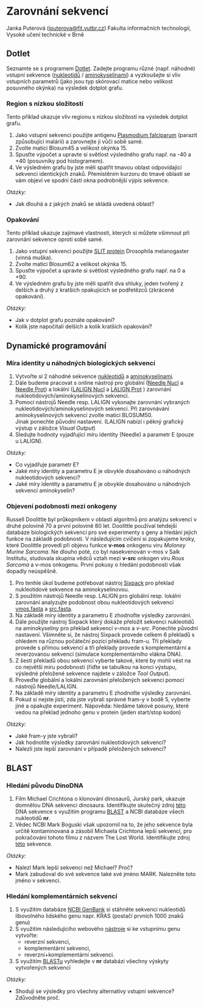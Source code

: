 # Zarovnání sekvencí
Janka Puterová ([iputerova@fit.vutbr.cz](mailto:iputerova@fit.vutbr.cz))
Fakulta informačních technologií, Vysoké učení technické v Brně

## Dotlet

Seznamte se s programem [Dotlet](https://dotlet.vital-it.ch/). Zadejte programu různé (např. náhodné) vstupní sekvence ([nukleotidů](http://www.bioinformatics.org/sms2/random_dna.html) / [aminokyselinami](http://www.bioinformatics.org/sms2/random_protein.html)) a vyzkoušejte si vliv vstupních parametrů (jako jsou typ skórovací matice nebo velikost posuvného okýnka) na výsledek dotplot grafu.

### Region s nízkou složitostí

Tento příklad ukazuje vliv regionu s nízkou složitostí na výsledek dotplot grafu.

1.  Jako vstupní sekvenci použijte antigenu [Plasmodium falciparum](data/dotlet_lowcomp.txt) (parazit způsobující malárii) a zarovnejte ji vůči sobě samé.
2.  Zvolte matici Blosum45 a velikost okýnka 15.
3.  Spusťte výpočet a upravte si světlost výsledného grafu např. na -40 a +40 (posuvníky pod histogramem).
4.  Ve výsledném grafu by jste měli spatřit tmavou oblast odpovídající sekvenci identických znaků. Přemístěním kurzoru do tmavé oblasti se vám objeví ve spodní části okna podrobnější výpis sekvence.

_Otázky:_

*   Jak dlouhá a z jakých znaků se skládá uvedená oblast?

### Opakování

Tento příklad ukazuje zajímavé vlastnosti, kterých si můžete všimnout při zarovnání sekvence oproti sobě samé.

1.  Jako vstupní sekvenci použijte [SLIT protein](data/dotlet_rep.txt) Drosophila melanogaster (vinná muška).
2.  Zvolte matici Blosum62 a velikost okýnka 15.
3.  Spusťte výpočet a upravte si světlost výsledného grafu např. na 0 a +90.
4.  Ve výsledném grafu by jste měli spatřit dva shluky, jeden tvořený z delších a druhý z kratších opakujících se podřetězců (zkráceně opakování).

_Otázky:_

*   Jak v dotplot grafu poznáte opakování?
*   Kolik jste napočítali delších a kolik kratších opakování?

## Dynamické programování

### Míra identity u náhodných biologických sekvencí

1.  Vytvořte si 2 náhodné sekvence [nukleotidů](http://www.bioinformatics.org/sms2/random_dna.html) a [aminokyselinami](http://www.bioinformatics.org/sms2/random_protein.html).
2.  Dále budeme pracovat s online nástroji pro globální ([Needle Nucl](https://www.ebi.ac.uk/Tools/psa/emboss_needle/nucleotide.html) a [Needle Prot](https://www.ebi.ac.uk/Tools/psa/emboss_needle/)) a lokální ([LALIGN Nucl](https://www.ebi.ac.uk/Tools/psa/lalign/nucleotide.html) a [LALIGN Prot](https://www.ebi.ac.uk/Tools/psa/lalign/) ) zarovnání nukleotidových/aminokyselinových sekvencí.
3.  Pomocí nástrojů Needle resp. LALIGN vykonajte zarovnání vybraných nukleotidových/aminokyselinových sekvencí. Při zarovnávání aminokyselinových sekvencí zvolte matici BLOSUM50\.  
    Jinak ponechte původní nastavení. (LALIGN nabízí i pěkný grafický výstup v záložce _Visual Output_)
4.  Sledujte hodnoty vyjadřující míru identity (Needle) a parametr E (pouze u LALIGN).

_Otázky:_

*   Co vyjadřuje parametr E?
*   Jaké míry identity a parametru E je obvykle dosahováno u náhodných nukleotidových sekvencí?
*   Jaké míry identity a parametru E je obvykle dosahováno u náhodných sekvencí aminokyselin?

### Objevení podobnosti mezi onkogeny

Russell Doolittle byl průkopníkem v oblasti algoritmů pro analýzu sekvencí v druhé polovině 70 a první polovině 80 let. Doolittle používal tehdejší databáze biologických sekvencí pro své experimenty s geny a hledání jejich funkce na základě podobnosti. V následujícím cvičení si zopakujeme kroky, které Doolittle provedl při objevu funkce **v-mos** onkogenu viru _Moloney Murine Sarcoma_. Ne dlouho poté, co byl nasekvenován v-mos v Salk Institutu, studovala skupina vědců vztah mezi **v-src** onkogen viru _Rous Sarcoma_ a v-mos onkogenu. První pokusy o hledání podobnosti však dopadly neúspěšně.

1.  Pro tenhle úkol budeme potřebovat nástroj [Sixpack](https://www.ebi.ac.uk/Tools/st/emboss_sixpack/) pro překlad nukleotidové sekvence na aminokyselinovou.
2.  S použitím nástrojů Needle resp. LALIGN pro globální resp. lokální zarovnání analyzujte podobnost obou nukleotidových sekvencí [vmos.fasta](data/vmos.fasta) a [src.fasta](data/src.fasta).
3.  Na základě míry identity a parametru E zhodnoťte výsledky zarovnání.
4.  Dále použijte nástroj Sixpack který dokáže přeložit sekvenci nukleotidů na aminokyseliny pro překlad sekvencí _v-mos_ a _v-src_. Ponechte původní nastavení. Všimněte si, že nástroj Sixpack provede celkem 6 překladů s ohledem na různou počáteční pozici překladu fram-u. Tři překlady provede s přímou sekvencí a tři překlady provede s komplementární a reverzovanou sekvencí (simulace komplementárního vlákna DNA).
5.  Z šesti překladů obou sekvencí vyberte takové, které by mohli vést na co největší míru podobnosti (říďte se tabulkou na konci výstupu, výsledné přeložené sekvence najdete v záložce _Tool Output_).
6.  Proveďte globální a lokální zarovnání přeložených sekvencí pomocí nástrojů Needle/LALIGN.
7.  Na základě míry identity a parametru E zhodnoťte výsledky zarovnání.
8.  Pokud si nejste jisti, zda jste vybrali správné fram-y v bodě 5, vyberte jiné a opakujte experiment. Nápověda: hledáme takové posuny, které vedou na překlad jednoho genu v protein (jeden start/stop kodon)

_Otázky:_

*   Jaké fram-y jste vybrali?
*   Jak hodnotíte výsledky zarovnání nukleotidových sekvencí?
*   Nalezli jste lepší zarovnání v případě přeložených sekvencí?

## BLAST

### Hledání původu DinoDNA

1.  Film Michael Crichtona o klonování dinosaurů, Jurský park, ukazuje domnělou DNA sekvenci dinosaura. Identifikujte skutečný zdroj [této](data/dino_dna1.fasta) DNA sekvence s využitím programu [BLAST](https://blast.ncbi.nlm.nih.gov/Blast.cgi?PROGRAM=blastn&PAGE_TYPE=BlastSearch&LINK_LOC=blasthome) a NCBI databáze všech nukleotidů **nr**.
2.  Vědec NCBI Mark Boguski však upozornil na to, že jeho sekvence byla určitě kontaminovaná a zásobil Michaela Crichtona lepší sekvencí, pro pokračování tohoto filmu z názvem The Lost World. Identifikujte zdroj [této](data/dino_dna2.fasta) sekvence.

_Otázky:_

*   Nalezl Mark lepší sekvenci než Michael? Proč?
*   Mark zabudoval do své sekvence také své jméno MARK. Nalezněte toto jméno v sekvenci.

### Hledání komplementárních sekvencí

1.  S využitím databáze [NCBI GenBank](http://www.ncbi.nlm.nih.gov/genbank/) si stáhněte sekvenci nukleotidů libovolného lidského genu napr. KRAS (postačí prvních 1000 znaků genu)
2.  S využitím následujícího webového [nástroje](http://www.bioinformatics.org/sms/rev_comp.html) si ke vstupnímu genu vytvořte:
    *   reverzní sekvenci,
    *   komplementární sekvenci,
    *   reverzní+komplementární sekvenci.
3.  S využitím [BLASTu](http://blast.ncbi.nlm.nih.gov/Blast.cgi) vyhledejte v **nr** databázi všechny výskyty vytvořených sekvencí

_Otázky:_

*   Shodují se výsledky pro všechny alternativy vstupní sekvence? Zdůvodněte proč.
